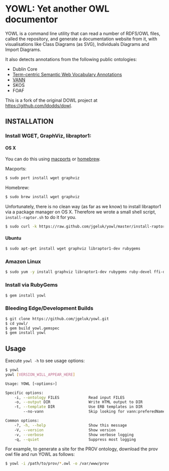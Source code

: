 # YOWL: Yet another OWL documentor

YOWL is a command line utility that can read a number of
RDFS/OWL files, called the repository, and generate a documentation website from it,
with visualisations like Class Diagrams (as SVG), Individuals Diagrams and Import Diagrams.

It also detects annotations from the following public ontologies:

  - Dublin Core
  - [Term-centric Semantic Web Vocabulary Annotations](http://www.w3.org/2003/06/sw-vocab-status/note)
  - [VANN](http://vocab.org/vann/.html)
  - SKOS
  - FOAF
  
This is a fork of the original DOWL project at https://github.com/ldodds/dowl.

## INSTALLATION

### Install WGET, GraphViz, libraptor1:

#### OS X
You can do this using [macports](http://www.macports.org/install.php) or [homebrew](http://mxcl.github.com/homebrew/).

Macports:
```sh
$ sudo port install wget graphviz
```

Homebrew:
```sh
$ sudo brew install wget graphviz
```

Unfortunately, there is no clean way (as far as we know) to install libraptor1 via a package manager on OS X. Therefore we wrote a small shell script, `install-raptor.sh` to do it for you. 
```sh
$ sudo curl -k https://raw.github.com/jgeluk/yowl/master/install-raptor.sh | bash
```

#### Ubuntu

```bash
$ sudo apt-get install wget graphviz libraptor1-dev rubygems
```

### Amazon Linux

```bash
$ sudo yum -y install graphviz libraptor1-dev rubygems ruby-devel ffi-devel make gcc
```

### Install via RubyGems
```sh
$ gem install yowl
```

### Bleeding Edge/Development Builds
```sh
$ git clone https://github.com/jgeluk/yowl.git
$ cd yowl/
$ gem build yowl.gemspec
$ gem install yowl
```

## Usage

Execute `yowl -h` to see usage options:

```bash
$ yowl
yowl [VERSION_WILL_APPEAR_HERE]

Usage: YOWL [<options>]

Specific options:
    -i, --ontology FILES             Read input FILES
    -o, --output DIR                 Write HTML output to DIR
    -t, --template DIR               Use ERB templates in DIR
        --no-vann                    Skip looking for vann:preferedNamespacePrefix

Common options:
    -?, -h, --help                   Show this message
    -V, --version                    Show version
    -v, --verbose                    Show verbose logging
    -q, --quiet                      Suppress most logging
```

For example, to generate a site for the PROV ontology,
download the prov owl file and run YOWL as follows:

```bash
$ yowl -i /path/to/prov/*.owl -o /var/www/prov
```

